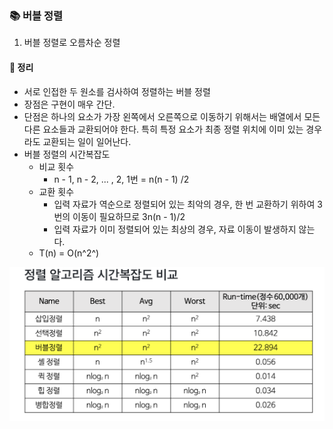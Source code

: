 ### 📚 버블 정렬
1. 버블 정렬로 오름차순 정렬

#### 🎯 정리
- 서로 인접한 두 원소를 검사하여 정렬하는 버블 정렬
- 장점은 구현이 매우 간단.
- 단점은 하나의 요소가 가장 왼쪽에서 오른쪽으로 이동하기 위해서는 배열에서 모든 다른 요소들과 교환되어야 한다. 특히 특정 요소가 최종 정렬 위치에 이미 있는 경우라도 교환되는 일이 일어난다.
- 버블 정렬의 시간복잡도
  - 비교 횟수
    - n - 1, n - 2, ... , 2, 1번 = n(n - 1) /2
  - 교환 횟수
    - 입력 자료가 역순으로 정렬되어 있는 최악의 경우, 한 번 교환하기 위하여 3번의 이동이 필요하므로 3n(n - 1)/2
    - 입력 자료가 이미 정렬되어 있는 최상의 경우, 자료 이동이 발생하지 않는다.
  - T(n) = O(n^2^)

![sort-time-complexity](../../images/sort-time-complexity.png)